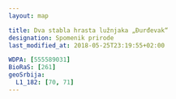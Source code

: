 ```yaml
---
layout: map

title: Dva stabla hrasta lužnjaka „Đurđevak“
designation: Spomenik prirode
last_modified_at: 2018-05-25T23:19:55+02:00

WDPA: [555589031]
BioRaS: [261]
geoSrbija:
  L1_182: [70, 71]
---
```

